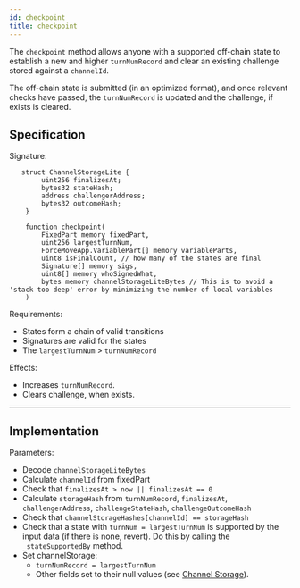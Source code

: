 ```yaml
---
id: checkpoint
title: checkpoint
---
```


The `checkpoint` method allows anyone with a supported off-chain state to establish a new and higher `turnNumRecord` and clear an existing challenge stored against a `channelId`.

The off-chain state is submitted (in an optimized format), and once relevant checks have passed, the `turnNumRecord` is updated and the challenge, if exists is cleared.

## Specification

Signature:

```solidity
   struct ChannelStorageLite {
        uint256 finalizesAt;
        bytes32 stateHash;
        address challengerAddress;
        bytes32 outcomeHash;
    }

    function checkpoint(
        FixedPart memory fixedPart,
        uint256 largestTurnNum,
        ForceMoveApp.VariablePart[] memory variableParts,
        uint8 isFinalCount, // how many of the states are final
        Signature[] memory sigs,
        uint8[] memory whoSignedWhat,
        bytes memory channelStorageLiteBytes // This is to avoid a 'stack too deep' error by minimizing the number of local variables
    )
```

Requirements:

- States form a chain of valid transitions
- Signatures are valid for the states
- The `largestTurnNum` > `turnNumRecord`

Effects:

- Increases `turnNumRecord`.
- Clears challenge, when exists.

---

## Implementation

Parameters:

- Decode `channelStorageLiteBytes`
- Calculate `channelId` from fixedPart
- Check that `finalizesAt > now || finalizesAt == 0`
- Calculate `storageHash` from `turnNumRecord`, `finalizesAt`, `challengerAddress`, `challengeStateHash`, `challengeOutcomeHash`
- Check that `channelStorageHashes[channelId] == storageHash`
- Check that a state with `turnNum = largestTurnNum` is supported by the input data (if there is none, revert). Do this by calling the `_stateSupportedBy` method.
- Set channelStorage:
  - `turnNumRecord = largestTurnNum`
  - Other fields set to their null values (see [Channel Storage](./channel-storage)).
